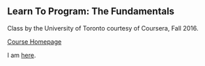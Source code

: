 ## Learn To Program: The Fundamentals  

Class by the University of Toronto courtesy of Coursera, Fall 2016.  

[Course Homepage](https://www.coursera.org/learn/learn-to-program/home/welcome)  

I am [here](https://www.coursera.org/learn/learn-to-program/home/week/6).  
